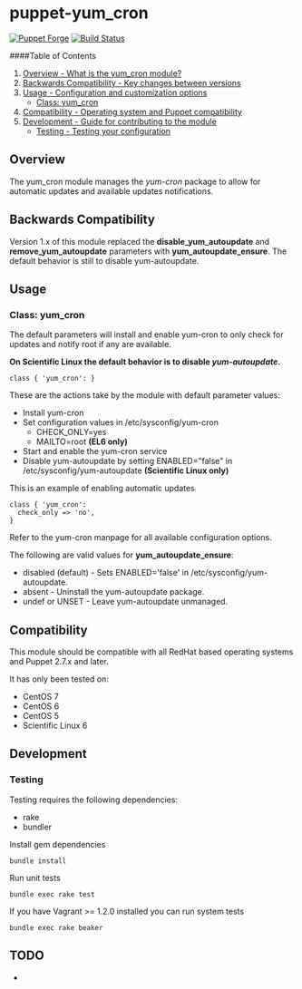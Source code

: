 # puppet-yum_cron

[![Puppet Forge](http://img.shields.io/puppetforge/v/treydock/yum_cron.svg)](https://forge.puppetlabs.com/treydock/yum_cron)
[![Build Status](https://travis-ci.org/treydock/puppet-yum_cron.svg?branch=master)](https://travis-ci.org/treydock/puppet-yum_cron)

####Table of Contents

1. [Overview - What is the yum_cron module?](#overview)
2. [Backwards Compatibility - Key changes between versions](#backwards-compatibility)
2. [Usage - Configuration and customization options](#usage)
    * [Class: yum_cron](#class-yum_cron)
3. [Compatibility - Operating system and Puppet compatibility](#compatibility)
4. [Development - Guide for contributing to the module](#development)
    * [Testing - Testing your configuration](#testing)

## Overview

The yum_cron module manages the *yum-cron* package to allow for automatic updates and available updates notifications.

## Backwards Compatibility

Version 1.x of this module replaced the **disable_yum_autoupdate** and **remove_yum_autoupdate** parameters with **yum_autoupdate_ensure**.  The default behavior is still to disable yum-autoupdate.

## Usage

### Class: yum_cron

The default parameters will install and enable yum-cron to only check for updates and notify root if any are available.

**On Scientific Linux the default behavior is to disable *yum-autoupdate*.**

    class { 'yum_cron': }

These are the actions take by the module with default parameter values:

* Install yum-cron
* Set configuration values in /etc/sysconfig/yum-cron
  * CHECK_ONLY=yes
  * MAILTO=root **(EL6 only)**
* Start and enable the yum-cron service
* Disable yum-autoupdate by setting ENABLED="false" in /etc/sysconfig/yum-autoupdate **(Scientific Linux only)**

This is an example of enabling automatic updates

    class { 'yum_cron':
      check_only => 'no',
    }

Refer to the yum-cron manpage for all available configuration options.

The following are valid values for **yum_autoupdate_ensure**:

* disabled (default) - Sets ENABLED='false' in /etc/sysconfig/yum-autoupdate.
* absent - Uninstall the yum-autoupdate package.
* undef or UNSET - Leave yum-autoupdate unmanaged.

## Compatibility

This module should be compatible with all RedHat based operating systems and Puppet 2.7.x and later.

It has only been tested on:

* CentOS 7
* CentOS 6
* CentOS 5
* Scientific Linux 6

## Development

### Testing

Testing requires the following dependencies:

* rake
* bundler

Install gem dependencies

    bundle install

Run unit tests

    bundle exec rake test

If you have Vagrant >= 1.2.0 installed you can run system tests

    bundle exec rake beaker

## TODO

*
